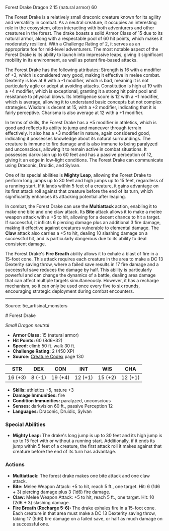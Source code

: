 <MonsterName/>Forest Drake</MonsterName>
<CreatureType/>Dragon</CreatureType>
<CR/>2</CR>
<AC/>15 (natural armor)</AC>
<HP/>60</HP>
<summary>The Forest Drake is a relatively small draconic creature known for its agility and versatility in combat. As a neutral creature, it occupies an interesting role in the ecosystem, often interacting with both adventurers and other creatures in the forest. The drake boasts a solid Armor Class of 15 due to its natural armor, along with a respectable pool of 60 hit points, which makes it moderately resilient. With a Challenge Rating of 2, it serves as an appropriate foe for mid-level adventurers. The most notable aspect of the Forest Drake is its ability to launch into impressive leaps, giving it significant mobility in its environment, as well as potent fire-based attacks.</summary>

<detail>

The Forest Drake has the following attributes: Strength is 16 with a modifier of +3, which is considered very good, making it effective in melee combat. Dexterity is low at 8 with a -1 modifier, which is bad, meaning it is not particularly agile or adept at avoiding attacks. Constitution is high at 19 with a +4 modifier, which is exceptional, granting it a strong hit point pool and resistance to physical blows. Its Intelligence score is 12 with a +1 modifier, which is average, allowing it to understand basic concepts but not complex strategies. Wisdom is decent at 15, with a +2 modifier, indicating that it is fairly perceptive. Charisma is also average at 12 with a +1 modifier.

In terms of skills, the Forest Drake has a +5 modifier in athletics, which is good and reflects its ability to jump and maneuver through terrain effectively. It also has a +3 modifier in nature, again considered good, indicating it possesses knowledge about its natural surroundings. The creature is immune to fire damage and is also immune to being paralyzed and unconscious, allowing it to remain active in combat situations. It possesses darkvision up to 60 feet and has a passive perception of 12, giving it an edge in low-light conditions. The Forest Drake can communicate using Draconic, Druidic, and Sylvan.

One of its special abilities is **Mighty Leap**, allowing the Forest Drake to perform long jumps up to 30 feet and high jumps up to 15 feet, regardless of a running start. If it lands within 5 feet of a creature, it gains advantage on its first attack roll against that creature before the end of its turn, which significantly enhances its attacking potential after leaping.

In combat, the Forest Drake can use the **Multiattack** action, enabling it to make one bite and one claw attack. Its **Bite** attack allows it to make a melee weapon attack with a +5 to hit, allowing for a decent chance to hit a target. If successful, it inflicts 6 piercing damage plus an additional 3 fire damage, making it effective against creatures vulnerable to elemental damage. The **Claw** attack also carries a +5 to hit, dealing 10 slashing damage on a successful hit, and is particularly dangerous due to its ability to deal consistent damage.

The Forest Drake's **Fire Breath** ability allows it to exhale a blast of fire in a 15-foot cone. This attack requires each creature in the area to make a DC 13 Dexterity saving throw, where a failed save results in 17 fire damage and a successful save reduces the damage by half. This ability is particularly powerful and can change the dynamics of a battle, dealing area damage that can affect multiple targets simultaneously. However, it has a recharge mechanism, so it can only be used once every five to six rounds, encouraging strategic deployment during combat encounters.</detail>



---

Source: 5e_artisinal_monsters

<statblock>
# Forest Drake

*Small* *Dragon* *neutral*

- **Armor Class:** 15 (natural armor)
- **Hit Points:** 60 (8d6+32)
- **Speed:** climb 50 ft. walk 30 ft.
- **Challenge Rating:** 2 (450 XP)
- **Source:** [Creature Codex](https://koboldpress.com/kpstore/product/creature-codex-for-5th-edition-dnd) page 130

| STR | DEX | CON | INT | WIS | CHA |
| --- | --- | --- | --- | --- | --- |
| 16 (+3) | 8 (-1) | 19 (+4) | 12 (+1) | 15 (+2) | 12 (+1) |

- **Skills:** athletics +5, nature +3
- **Damage Immunities:** fire
- **Condition Immunities:** paralyzed, unconscious
- **Senses:** darkvision 60 ft., passive Perception 12
- **Languages:** Draconic, Druidic, Sylvan

### Special Abilities

- **Mighty Leap:** The drake's long jump is up to 30 feet and its high jump is up to 15 feet with or without a running start. Additionally, if it ends its jump within 5 feet of a creature, the first attack roll it makes against that creature before the end of its turn has advantage.

### Actions

- **Multiattack:** The forest drake makes one bite attack and one claw attack.
- **Bite:** Melee Weapon Attack: +5 to hit, reach 5 ft., one target. Hit: 6 (1d6 + 3) piercing damage plus 3 (1d6) fire damage.
- **Claw:** Melee Weapon Attack: +5 to hit, reach 5 ft., one target. Hit: 10 (2d6 + 3) slashing damage.
- **Fire Breath (Recharge 5-6):** The drake exhales fire in a 15-foot cone. Each creature in that area must make a DC 13 Dexterity saving throw, taking 17 (5d6) fire damage on a failed save, or half as much damage on a successful one.


</statblock>


